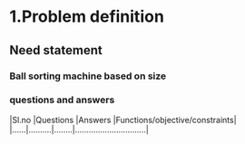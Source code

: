# 1.Problem definition
## Need statement 


### Ball sorting machine based on size
 ### questions and answers
|Sl.no |Questions |Answers |Functions/objective/constraints|
|......|..........|........|...............................|


 